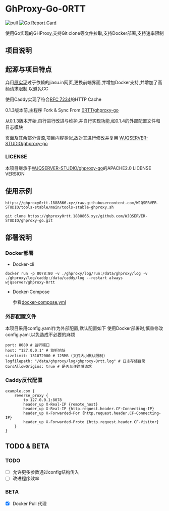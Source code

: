 # GhProxy-Go-0RTT

![pull](https://img.shields.io/docker/pulls/wjqserver/ghproxy-0rtt.svg)
[![Go Report Card](https://goreportcard.com/badge/github.com/WJQSERVER/ghproxy-go-0RTT)](https://goreportcard.com/report/github.com/WJQSERVER/ghproxy-go-0RTT)

使用Go实现的GHProxy,支持Git clone等文件拉取,支持Docker部署,支持速率限制

## 项目说明

## 起源与项目特点

弃用[原实现](https://github.com/0-RTT/ghproxy-go)过于依赖的jiasu.in网页,更换前端界面,并增加Docker支持,并增加了高频请求限制,以避免CC

使用Caddy实现了符合[RFC 7234](https://httpwg.org/specs/rfc7234.html)的HTTP Cache

0.1.3版本前,主程序 Fork & Sync From [0RTT/ghproxy-go](https://github.com/0-RTT/ghproxy-go) 

从0.1.3版本开始,自行进行改进与维护,并自行实现功能,如0.1.4的外部配置文件和日志模块

页面及其余部分资源,项目内容类似,故对其进行修改并复用 [WJQSERVER-STUDIO/ghproxy-go](https://github.com/WJQSERVER-STUDIO/ghproxy-go)

### LICENSE

本项目继承于[WJQSERVER-STUDIO/ghproxy-go](https://github.com/WJQSERVER-STUDIO/ghproxy-go)的APACHE2.0 LICENSE VERSION

## 使用示例

```
https://ghproxy0rtt.1888866.xyz/raw.githubusercontent.com/WJQSERVER-STUDIO/tools-stable/main/tools-stable-ghproxy.sh

git clone https://ghproxy0rtt.1888866.xyz/github.com/WJQSERVER-STUDIO/ghproxy-go.git
```

## 部署说明

### Docker部署

- Docker-cli

```
docker run -p 8078:80 -v ./ghproxy/log/run:/data/ghproxy/log -v ./ghproxy/log/caddy:/data/caddy/log --restart always wjqserver/ghproxy-0rtt
```

- Docker-Compose

    参看[docker-compose.yml](https://github.com/WJQSERVER/ghproxy-go-0RTT/blob/main/docker-compose.yml)

### 外部配置文件

本项目采用config.yaml作为外部配置,默认配置如下
使用Docker部署时,慎重修改config.yaml,以免造成不必要的麻烦

```
port: 8080 # 监听端口
host: "127.0.0.1" # 监听地址
sizelimit: 131072000 # 125MB (文件大小默认限制)
logfilepath: "/data/ghproxy/log/ghproxy-0rtt.log" # 日志存储目录
CorsAllowOrigins: true # 是否允许跨域请求
```

### Caddy反代配置

```
example.com {
    reverse_proxy {
        to 127.0.0.1:8078
        header_up X-Real-IP {remote_host}	    
        header_up X-Real-IP {http.request.header.CF-Connecting-IP}
        header_up X-Forwarded-For {http.request.header.CF-Connecting-IP}
        header_up X-Forwarded-Proto {http.request.header.CF-Visitor}
    }    
}
```

## TODO & BETA

### TODO

- [ ] 允许更多参数通过config结构传入
- [ ] 改进程序效率

### BETA

- [x] Docker Pull 代理
